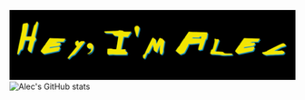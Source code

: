 ![Intro Banner](https://github.com/atocon/atocon/blob/main/GitHub_Banner.png?raw=true)
![Alec's GitHub stats](https://github-readme-stats.vercel.app/api?username=atocon&show_icons=true&theme=dark)
